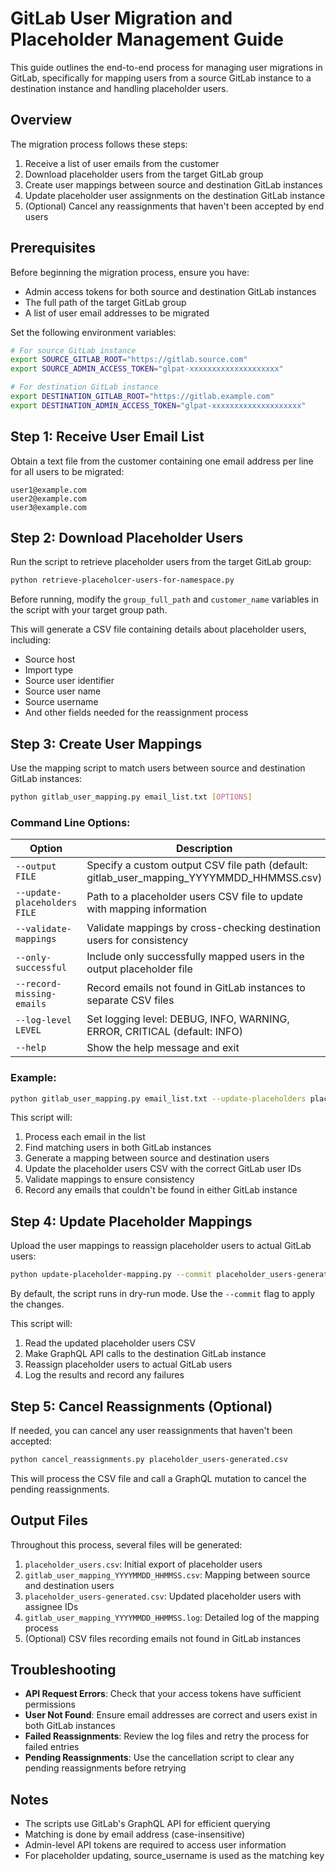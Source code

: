 # GitLab User Migration and Placeholder Management Guide

This guide outlines the end-to-end process for managing user migrations in GitLab, specifically for mapping users from a source GitLab instance to a destination instance and handling placeholder users.

## Overview

The migration process follows these steps:

1. Receive a list of user emails from the customer
2. Download placeholder users from the target GitLab group
3. Create user mappings between source and destination GitLab instances
4. Update placeholder user assignments on the destination GitLab instance
5. (Optional) Cancel any reassignments that haven't been accepted by end users

## Prerequisites

Before beginning the migration process, ensure you have:

- Admin access tokens for both source and destination GitLab instances
- The full path of the target GitLab group
- A list of user email addresses to be migrated

Set the following environment variables:

```bash
# For source GitLab instance
export SOURCE_GITLAB_ROOT="https://gitlab.source.com"
export SOURCE_ADMIN_ACCESS_TOKEN="glpat-xxxxxxxxxxxxxxxxxxxx"

# For destination GitLab instance
export DESTINATION_GITLAB_ROOT="https://gitlab.example.com"
export DESTINATION_ADMIN_ACCESS_TOKEN="glpat-xxxxxxxxxxxxxxxxxxxx"
```

## Step 1: Receive User Email List

Obtain a text file from the customer containing one email address per line for all users to be migrated:

```
user1@example.com
user2@example.com
user3@example.com
```

## Step 2: Download Placeholder Users

Run the script to retrieve placeholder users from the target GitLab group:

```bash
python retrieve-placeholcer-users-for-namespace.py
```

Before running, modify the `group_full_path` and `customer_name` variables in the script with your target group path.

This will generate a CSV file containing details about placeholder users, including:
- Source host
- Import type
- Source user identifier
- Source user name
- Source username
- And other fields needed for the reassignment process

## Step 3: Create User Mappings

Use the mapping script to match users between source and destination GitLab instances:

```bash
python gitlab_user_mapping.py email_list.txt [OPTIONS]
```

### Command Line Options:

| Option | Description |
|--------|-------------|
| `--output FILE` | Specify a custom output CSV file path (default: gitlab_user_mapping_YYYYMMDD_HHMMSS.csv) |
| `--update-placeholders FILE` | Path to a placeholder users CSV file to update with mapping information |
| `--validate-mappings` | Validate mappings by cross-checking destination users for consistency |
| `--only-successful` | Include only successfully mapped users in the output placeholder file |
| `--record-missing-emails` | Record emails not found in GitLab instances to separate CSV files |
| `--log-level LEVEL` | Set logging level: DEBUG, INFO, WARNING, ERROR, CRITICAL (default: INFO) |
| `--help` | Show the help message and exit |

### Example:

```bash
python gitlab_user_mapping.py email_list.txt --update-placeholders placeholder_users.csv --validate-mappings --only-successful --record-missing-emails --log-level INFO
```

This script will:
1. Process each email in the list
2. Find matching users in both GitLab instances
3. Generate a mapping between source and destination users
4. Update the placeholder users CSV with the correct GitLab user IDs
5. Validate mappings to ensure consistency
6. Record any emails that couldn't be found in either GitLab instance

## Step 4: Update Placeholder Mappings

Upload the user mappings to reassign placeholder users to actual GitLab users:

```bash
python update-placeholder-mapping.py --commit placeholder_users-generated.csv
```

By default, the script runs in dry-run mode. Use the `--commit` flag to apply the changes.

This script will:
1. Read the updated placeholder users CSV
2. Make GraphQL API calls to the destination GitLab instance
3. Reassign placeholder users to actual GitLab users
4. Log the results and record any failures

## Step 5: Cancel Reassignments (Optional)

If needed, you can cancel any user reassignments that haven't been accepted:

```bash
python cancel_reassignments.py placeholder_users-generated.csv
```

This will process the CSV file and call a GraphQL mutation to cancel the pending reassignments.

## Output Files

Throughout this process, several files will be generated:

1. `placeholder_users.csv`: Initial export of placeholder users
2. `gitlab_user_mapping_YYYYMMDD_HHMMSS.csv`: Mapping between source and destination users
3. `placeholder_users-generated.csv`: Updated placeholder users with assignee IDs
4. `gitlab_user_mapping_YYYYMMDD_HHMMSS.log`: Detailed log of the mapping process
5. (Optional) CSV files recording emails not found in GitLab instances

## Troubleshooting

- **API Request Errors**: Check that your access tokens have sufficient permissions
- **User Not Found**: Ensure email addresses are correct and users exist in both GitLab instances
- **Failed Reassignments**: Review the log files and retry the process for failed entries
- **Pending Reassignments**: Use the cancellation script to clear any pending reassignments before retrying

## Notes

- The scripts use GitLab's GraphQL API for efficient querying
- Matching is done by email address (case-insensitive)
- Admin-level API tokens are required to access user information
- For placeholder updating, source_username is used as the matching key